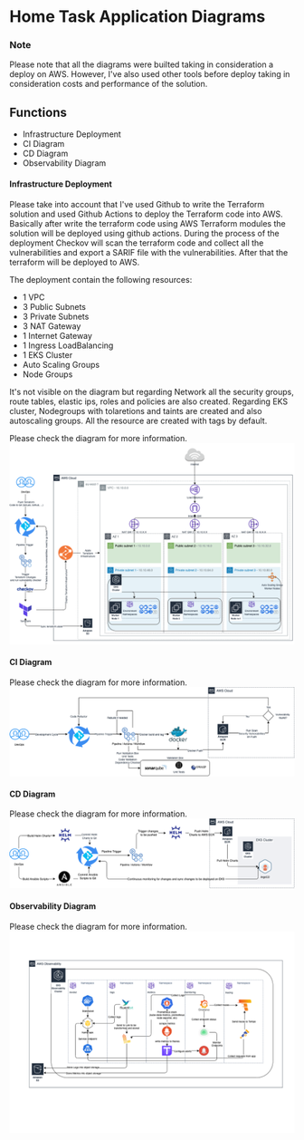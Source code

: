 # Home Task Application Diagrams

### Note
Please note that all the diagrams were builted taking in consideration a deploy on AWS.
However, I've also used other tools before deploy taking in consideration costs and performance of the solution. 

## Functions
 - Infrastructure Deployment
 - CI Diagram
 - CD Diagram
 - Observability Diagram

#### Infrastructure Deployment
Please take into account that I've used Github to write the Terraform solution and used Github Actions to deploy the Terraform code into AWS.
Basically after write the terraform code using AWS Terraform modules the solution will be deployed using github actions. During the process of the deployment Checkov will scan the terraform code and collect all the vulnerabilities and export a SARIF file with the vulnerabilities.
After that the terraform will be deployed to AWS.

The deployment contain the following resources:
  - 1 VPC
  - 3 Public Subnets
  - 3 Private Subnets
  - 3 NAT Gateway
  - 1 Internet Gateway
  - 1 Ingress LoadBalancing
  - 1 EKS Cluster
  - Auto Scaling Groups
  - Node Groups

It's not visible on the diagram but regarding Network all the security groups, route tables, elastic ips, roles and policies are also created.
Regarding EKS cluster, Nodegroups with tolaretions and taints are created and also autoscaling groups.
All the resource are created with tags by default.

Please check the diagram for more information.
  ![Infrastructure Diagram](../docs/images/Revolut%20Infrastructure%20Diagram.png?raw=true "Infrastructure Diagram")


#### CI Diagram

Please check the diagram for more information.
  ![CI Diagram](../docs/images/Revolut%20CI%20Diagram.png?raw=true "CI Diagram")


#### CD Diagram

Please check the diagram for more information.
  ![CD Diagram](../docs/images/Revolut%20CD%20Diagram.png?raw=true "CD Diagram")


#### Observability Diagram

Please check the diagram for more information.
  ![Observability Diagram](../docs/images/Revolut%20Observability%20Diagram.png?raw=true "Observability Diagram")



